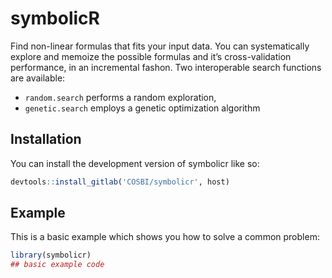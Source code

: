 
<!-- README.md is generated from README.Rmd. Please edit that file -->

# symbolicR

<!-- badges: start -->
<!-- badges: end -->

Find non-linear formulas that fits your input data. You can
systematically explore and memoize the possible formulas and it’s
cross-validation performance, in an incremental fashon. Two
interoperable search functions are available:

-   `random.search` performs a random exploration,
-   `genetic.search` employs a genetic optimization algorithm

## Installation

You can install the development version of symbolicr like so:

``` r
devtools::install_gitlab('COSBI/symbolicr', host)
```

## Example

This is a basic example which shows you how to solve a common problem:

``` r
library(symbolicr)
## basic example code
```

